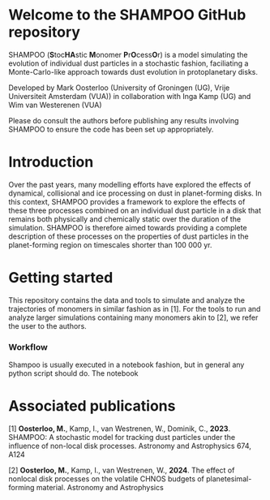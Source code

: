 # Welcome to the SHAMPOO GitHub repository
SHAMPOO (**S**toc**HA**stic **M**onomer **P**r**O**cess**O**r) is a model simulating the evolution of individual dust particles in a stochastic fashion, faciliating a Monte-Carlo-like approach towards dust evolution in protoplanetary disks.

Developed by Mark Oosterloo (University of Groningen (UG), Vrije Universiteit Amsterdam (VUA)) in collaboration with Inga Kamp (UG) and Wim van Westerenen (VUA)

Please do consult the authors before publishing any results involving SHAMPOO to ensure the code has been set up appropriately.

# Introduction
Over the past years, many modelling efforts have explored the effects of dynamical, collisional and ice processing on dust in planet-forming disks. In this context, SHAMPOO provides a framework to explore the effects of these three processes combined on an individual dust particle in a disk that remains both physically and chemically static over the duration of the simulation. SHAMPOO is therefore aimed towards providing a complete description of these processes on the properties of dust particles in the planet-forming region on timescales shorter than 100 000 yr. 

# Getting started
This repository contains the data and tools to simulate and analyze the trajectories of monomers in similar fashion as in [1]. For the tools to run and analyze larger simulations containing many monomers akin to [2], we refer the user to the authors.

### Workflow
Shampoo is usually executed in a notebook fashion, but in general any python script should do. The notebook 


# Associated publications
[1] **Oosterloo, M.**, Kamp, I., van Westrenen, W., Dominik, C., **2023**. SHAMPOO: A stochastic model for tracking dust particles under the influence of non-local disk processes. Astronomy and Astrophysics 674, A124 

[2] **Oosterloo, M.**, Kamp, I., van Westrenen, W., **2024**. The effect of nonlocal disk processes on the volatile CHNOS budgets of planetesimal-forming material. Astronomy and Astrophysics 
